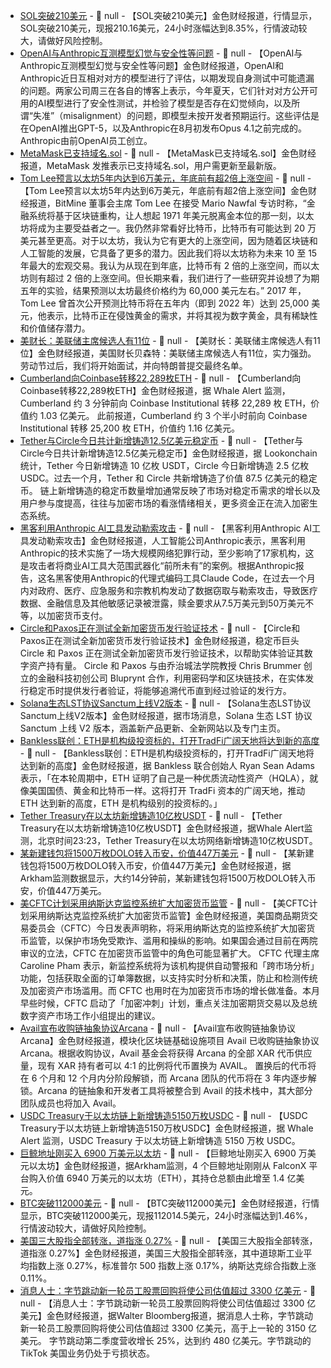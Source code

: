 - [SOL突破210美元]() - 📰 null - 【SOL突破210美元】金色财经报道，行情显示，SOL突破210美元，现报210.16美元，24小时涨幅达到8.35%，行情波动较大，请做好风险控制。
- [OpenAI与Anthropic互测模型幻觉与安全性等问题](https://flash.jin10.com/detail/20250828012514135800) - 📰 null - 【OpenAI与Anthropic互测模型幻觉与安全性等问题】金色财经报道，OpenAI和Anthropic近日互相对对方的模型进行了评估，以期发现自身测试中可能遗漏的问题。两家公司周三在各自的博客上表示，今年夏天，它们针对对方公开可用的AI模型进行了安全性测试，并检验了模型是否存在幻觉倾向，以及所谓“失准”（misalignment）的问题，即模型未按开发者预期运行。这些评估是在OpenAI推出GPT-5，以及Anthropic在8月初发布Opus 4.1之前完成的。Anthropic由前OpenAI员工创立。
- [MetaMask已支持域名.sol](https://x.com/MetaMask/status/1960731578029760775?t=v1id1AggjxNlIWSApz8F5Q&s=19) - 📰 null - 【MetaMask已支持域名.sol】金色财经报道，MetaMask 发推表示已支持域名.sol，用户需更新至最新版。
- [Tom Lee预言以太坊5年内达到6万美元，年底前有超2倍上涨空间](https://x.com/MarioNawfal/status/1960667045088891236) - 📰 null - 【Tom Lee预言以太坊5年内达到6万美元，年底前有超2倍上涨空间】金色财经报道，BitMine 董事会主席 Tom Lee 在接受 Mario Nawfal 专访时称，“金融系统将基于区块链重构，让人想起 1971 年美元脱离金本位的那一刻，以太坊将成为主要受益者之一。我仍然非常看好比特币，比特币有可能达到 20 万美元甚至更高。对于以太坊，我认为它有更大的上涨空间，因为随着区块链和人工智能的发展，它具备了更多的潜力。因此我们将以太坊称为未来 10 至 15 年最大的宏观交易。我认为从现在到年底，比特币有 2 倍的上涨空间，而以太坊则有超过 2 倍的上涨空间。但长期来看，我们进行了一些研究并设想了为期五年的实验，结果预测以太坊最终价格约为 60,000 美元左右。” 
2017 年，Tom Lee 曾首次公开预测比特币将在五年内（即到 2022 年）达到 25,000 美元，他表示，比特币正在侵蚀黄金的需求，并将其视为数字黄金，具有稀缺性和价值储存潜力。
- [美财长：美联储主席候选人有11位](https://flash.jin10.com/detail/20250828003655661800) - 📰 null - 【美财长：美联储主席候选人有11位】金色财经报道，美国财长贝森特：美联储主席候选人有11位，实力强劲。劳动节过后，我们将开始面试，并向特朗普提交最终名单。
- [Cumberland向Coinbase转移22,289枚ETH](https://x.com/whale_alert/status/1960743531233911204) - 📰 null - 【Cumberland向Coinbase转移22,289枚ETH】金色财经报道，据 Whale Alert 监测，Cumberland 约 3 分钟前向 Coinbase Institutional 转移 22,289 枚 ETH，价值约 1.03 亿美元。 
此前报道，Cumberland 约 3 个半小时前向 Coinbase Institutional 转移 25,200 枚 ETH，价值约 1.16 亿美元。
- [Tether与Circle今日共计新增铸造12.5亿美元稳定币](https://x.com/lookonchain/status/1960740824729444630) - 📰 null - 【Tether与Circle今日共计新增铸造12.5亿美元稳定币】金色财经报道，据 Lookonchain 统计，Tether 今日新增铸造 10 亿枚 USDT，Circle 今日新增铸造 2.5 亿枚 USDC。过去一个月，Tether 和 Circle 共新增铸造了价值 87.5 亿美元的稳定币。 
链上新增铸造的稳定币数量增加通常反映了市场对稳定币需求的增长以及用户参与度提高，往往与加密市场的看涨情绪相关，更多资金正在流入加密生态系统。
- [黑客利用Anthropic AI工具发动勒索攻击](https://flash.jin10.com/detail/20250828001901030800) - 📰 null - 【黑客利用Anthropic AI工具发动勒索攻击】金色财经报道，人工智能公司Anthropic表示，黑客利用Anthropic的技术实施了一场大规模网络犯罪行动，至少影响了17家机构，这是攻击者将商业AI工具大范围武器化“前所未有”的案例。根据Anthropic报告，这名黑客使用Anthropic的代理式编码工具Claude Code，在过去一个月内对政府、医疗、应急服务和宗教机构发动了数据窃取与勒索攻击，导致医疗数据、金融信息及其他敏感记录被泄露，赎金要求从7.5万美元到50万美元不等，以加密货币支付。
- [Circle和Paxos正在测试全新加密货币发行验证技术](https://www.bloomberg.com/news/articles/2025-08-27/circle-paxos-trial-know-your-issuer-tech-to-weed-out-copycats) - 📰 null - 【Circle和Paxos正在测试全新加密货币发行验证技术】金色财经报道，稳定币巨头 Circle 和 Paxos 正在测试全新加密货币发行验证技术，以帮助实体验证其数字资产持有量。 
Circle 和 Paxos 与由乔治城法学院教授 Chris Brummer 创立的金融科技初创公司 Bluprynt 合作，利用密码学和区块链技术，在实体发行稳定币时提供发行者验证，将能够追溯代币直到经过验证的发行方。
- [Solana生态LST协议Sanctum上线V2版本](https://x.com/sanctumso/status/1960727723716084084) - 📰 null - 【Solana生态LST协议Sanctum上线V2版本】金色财经报道，据市场消息，Solana 生态 LST 协议 Sanctum 上线 V2 版本，涵盖新产品更新、全新网站以及专门主页。
- [Bankless联创：ETH是机构级投资标的，打开TradFi广阔天地将达到新的高度](https://x.com/RyanSAdams/status/1960727232592175210) - 📰 null - 【Bankless联创：ETH是机构级投资标的，打开TradFi广阔天地将达到新的高度】金色财经报道，据 Bankless 联合创始人 Ryan Sean Adams 表示，「在本轮周期中，ETH 证明了自己是一种优质流动性资产（HQLA），就像美国国债、黄金和比特币一样。这将打开 TradFi 资本的广阔天地，推动 ETH 达到新的高度，ETH 是机构级别的投资标的。」
- [Tether Treasury在以太坊新增铸造10亿枚USDT](https://whale-alert.io/transaction/ethereum/0x3ffb5dd054fcee6bdb2f27c8898938eacdaa3984dc4364290301cc5b136d9014) - 📰 null - 【Tether Treasury在以太坊新增铸造10亿枚USDT】金色财经报道，据Whale Alert监测，北京时间23:23，Tether Treasury在以太坊网络新增铸造10亿枚USDT。
- [某新建钱包将1500万枚DOLO转入币安，价值447万美元](https://intel.arkm.com/explorer/address/0xCFFeF0A2E9feEe42FED0489fdD0D1Ee5eED62Cd8) - 📰 null - 【某新建钱包将1500万枚DOLO转入币安，价值447万美元】金色财经报道，据Arkham监测数据显示，大约14分钟前，某新建钱包将1500万枚DOLO转入币安，价值447万美元。
- [美CFTC计划采用纳斯达克监控系统扩大加密货币监管](https://www.theblock.co/post/368490/us-cftc-taps-nasdaq-surveillance-system-as-expands-crypto-oversight?utm_source=twitter&utm_medium=social) - 📰 null - 【美CFTC计划采用纳斯达克监控系统扩大加密货币监管】金色财经报道，美国商品期货交易委员会（CFTC）今日发表声明称，将采用纳斯达克的监控系统扩大加密货币监管，以保护市场免受欺诈、滥用和操纵的影响。如果国会通过目前在两院审议的立法，CFTC 在加密货币监管中的角色可能显著扩大。 
CFTC 代理主席 Caroline Pham 表示，新监控系统将为该机构提供自动警报和「跨市场分析」功能，包括获取全面的订单簿数据，以支持实时分析和决策，防止和检测传统及加密资产市场滥用。而 CFTC 也用时在为加密货币市场的增长做准备。本月早些时候，CFTC 启动了「加密冲刺」计划，重点关注加密期货交易以及总统数字资产市场工作小组提出的建议。
- [Avail宣布收购链抽象协议Arcana](https://www.theblock.co/post/368483/founders-fund-backed-avail-acquires-arcana-offering-xar-token-holders-41-swap-into-avail) - 📰 null - 【Avail宣布收购链抽象协议Arcana】金色财经报道，模块化区块链基础设施项目 Avail 已收购链抽象协议 Arcana。根据收购协议，Avail 基金会将获得 Arcana 的全部 XAR 代币供应量，现有 XAR 持有者可以 4:1 的比例将代币置换为 AVAIL。 
置换后的代币将在 6 个月和 12 个月内分阶段解锁，而 Arcana 团队的代币将在 3 年内逐步解锁。Arcana 的链抽象和开发者工具将被整合到 Avail 的技术栈中，其大部分团队成员也将加入 Avail。
- [USDC Treasury于以太坊链上新增铸造5150万枚USDC](https://x.com/whale_alert/status/1960718303107650021) - 📰 null - 【USDC Treasury于以太坊链上新增铸造5150万枚USDC】金色财经报道，据 Whale Alert 监测，USDC Treasury 于以太坊链上新增铸造 5150 万枚 USDC。
- [巨鲸地址刚买入 6900 万美元以太坊]() - 📰 null - 【巨鲸地址刚买入 6900 万美元以太坊】金色财经报道，据Arkham监测，4 个巨鲸地址刚刚从 FalconX 平台购入价值 6940 万美元的以太坊（ETH），其持仓总额由此增至 1.4 亿美元。
- [BTC突破112000美元]() - 📰 null - 【BTC突破112000美元】金色财经报道，行情显示，BTC突破112000美元，现报112014.5美元，24小时涨幅达到1.46%，行情波动较大，请做好风险控制。
- [美国三大股指全部转涨，道指涨 0.27%]() - 📰 null - 【美国三大股指全部转涨，道指涨 0.27%】金色财经报道，美国三大股指全部转涨，其中道琼斯工业平均指数上涨 0.27%，标准普尔 500 指数上涨 0.17%，纳斯达克综合指数上涨 0.11%。
- [消息人士：字节跳动新一轮员工股票回购将使公司估值超过 3300 亿美元](https://x.com/DeItaone/status/1960708831639470309) - 📰 null - 【消息人士：字节跳动新一轮员工股票回购将使公司估值超过 3300 亿美元】金色财经报道，据Walter Bloomberg报道，据消息人士称，字节跳动新一轮员工股票回购将使公司估值超过 3300 亿美元，高于上一轮的 3150 亿美元。 
字节跳动第二季度营收增长 25%，达到约 480 亿美元。字节跳动的 TikTok 美国业务仍处于亏损状态。
